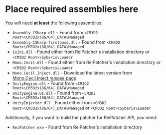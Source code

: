 # Place required assemblies here

You will need **at least** the following assemblies:

* `Assembly-CSharp.dll` - Found from `<CM3D2 Root>\CM3D2x(86/64)_DATA\Managed`
* `Assembly-CSharp-firstpass.dll` - Found from `<CM3D2 Root>\CM3D2x(86/64)_DATA\Managed`
* `ExIni.dll` - Found either from ReiPatcher's installation directory or `<CM3D2 Root>\Sybaris\Loader`
* `Mono.Cecil.dll` - Found either from ReiPatcher's installation directory or `<CM3D2 Root>\Sybaris\Loader`
* `Mono.Cecil.Inject.dll` - Download the latest version from [Mono.Cecil.Inject release page](https://github.com/denikson/Mono.Cecil.Inject/releases)
* `UnityEngine.dll` - Found from `<CM3D2 Root>\CM3D2x(86/64)_DATA\Managed`
* `UnityEngine.UI.dll` - Found from `<CM3D2 Root>\CM3D2x(86/64)_DATA\Managed`
* `UnityInjector.dll` - Found either from `<CM3D2 Root>\CM3D2x(86/64)_DATA\Managed` or `<CM3D2 Root>\Sybaris\Loader`

Additionally, if you want to build the patcher for ReiPatcher API, you need:

* `ReiPatcher.exe` - Found from ReiPatcher's installation directory
